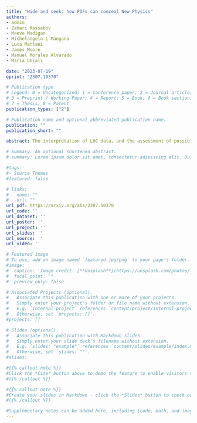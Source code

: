 ```yaml
---
title: "Hide and seek: how PDFs can conceal New Physics"
authors:
- admin
- Zahari Kassabov
- Maeve Madigan
- Michelangelo L Mangano
- Luca Mantani
- James Moore
- Manuel Morales Alvarado
- Maria Ubiali

date: "2023-07-19"
eprint: "2307.10370"

# Publication type.
# Legend: 0 = Uncategorized; 1 = Conference paper; 2 = Journal article;
# 3 = Preprint / Working Paper; 4 = Report; 5 = Book; 6 = Book section;
# 7 = Thesis; 8 = Patent
publication_types: ["2"]

# Publication name and optional abbreviated publication name.
publication: ""
publication_short: ""

abstract: The interpretation of LHC data, and the assessment of possible hints of new physics, require the precise knowledge of the proton structure in terms of parton distribution functions (PDFs). We present a systematic methodology designed to determine whether and how global PDF fits might inadvertently 'fit away' signs of new physics in the high-energy tails of the distributions. We showcase a scenario for the High-Luminosity LHC, in which the PDFs may completely absorb such signs of new physics, thus biasing theoretical predictions and interpretations. We discuss strategies to single out the effects in this scenario, and disentangle the inconsistencies that stem from them. Our study brings to light the synergy between the high luminosity programme at the LHC and future low-energy non-LHC measurements of large-x sea quark distributions. The analysis code used in this work is made public so that any users can test the robustness of the signal associated to a given BSM model against absorption by the PDFs.

# Summary. An optional shortened abstract.
# summary: Lorem ipsum dolor sit amet, consectetur adipiscing elit. Duis posuere tellus ac convallis placerat. Proin tincidunt magna sed ex sollicitudin condimentum.

#tags:
#- Source Themes
#featured: false

# links:
# - name: ""
#   url: ""
url_pdf: https://arxiv.org/abs/2307.10370
url_code: ''
url_dataset: ''
url_poster: ''
url_project: ''
url_slides: ''
url_source: ''
url_video: ''

# Featured image
# To use, add an image named `featured.jpg/png` to your page's folder. 
#image:
#  caption: 'Image credit: [**Unsplash**](https://unsplash.com/photos/jdD8gXaTZsc)'
#  focal_point: ""
#  preview_only: false

# Associated Projects (optional).
#   Associate this publication with one or more of your projects.
#   Simply enter your project's folder or file name without extension.
#   E.g. `internal-project` references `content/project/internal-project/index.md`.
#   Otherwise, set `projects: []`.
#projects: []

# Slides (optional).
#   Associate this publication with Markdown slides.
#   Simply enter your slide deck's filename without extension.
#   E.g. `slides: "example"` references `content/slides/example/index.md`.
#   Otherwise, set `slides: ""`.
#slides:

#{{% callout note %}}
#Click the *Cite* button above to demo the feature to enable visitors to import publication metadata into their reference management software.
#{{% /callout %}}

#{{% callout note %}}
#Create your slides in Markdown - click the *Slides* button to check out the example.
#{{% /callout %}}

#Supplementary notes can be added here, including [code, math, and images](https://wowchemy.com/docs/writing-markdown-latex/).
---
```

